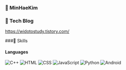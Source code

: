 ### 🌱 MinHaeKim

### :link: Tech Blog
<https://widotostudy.tistory.com/>

###:muscle: Skills
#### Languages
<img alt="C++" src ="https://img.shields.io/badge/C++-E34F26.svg?&style=for-the-badge&logo=C++&logoColor=#00599C"/> 
<img alt="HTML" src ="https://img.shields.io/badge/HTML5-E34F26.svg?&style=for-the-badge&logo=HTML5&logoColor=white"/> 
<img alt="CSS" src ="https://img.shields.io/badge/CSS3-1572B6.svg?&style=for-the-badge&logo=CSS3&logoColor=white"/> 
<img alt="JavaScript" src ="https://img.shields.io/badge/JavaScriipt-F7DF1E.svg?&style=for-the-badge&logo=JavaScript&logoColor=black"/> 
<img alt="Python" src ="https://img.shields.io/badge/Python-3776AB.svg?&style=for-the-badge&logo=Python&logoColor=white"/> 
<img alt="Android" src ="https://img.shields.io/badge/Android-3DDC84.svg?&style=for-the-badge&logo=Android&logoColor=black"/>


